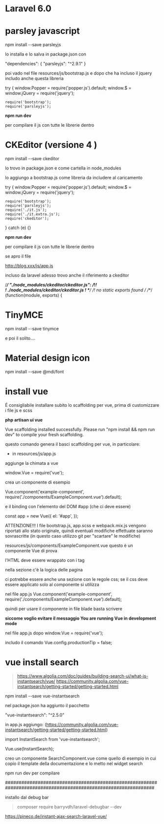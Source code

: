 # Laravel 6.0








# parsley javascript

npm install --save parsleyjs


lo installa e lo salva in package.json con 

 "dependencies": {
        "parsleyjs": "^2.9.1"
    }

poi vado nel file resources/js/bootstrap.js e dopo che ha incluso il jquery includo anche questa libreria



try {
    window.Popper = require('popper.js').default;
    window.$ = window.jQuery = require('jquery');

    require('bootstrap');
    require('parsleyjs');


__npm run dev__

per compilare il js con tutte le librerie dentro




# CKEditor (versione 4 ) 

npm install --save ckeditor

lo trovo in package.json e come cartella in node_modules

lo aggiungo a bootstrap.js come libreria da includere al caricamento

try {
    window.Popper = require('popper.js').default;
    window.$ = window.jQuery = require('jquery');

    require('bootstrap');
    require('parsleyjs');
    require('./it.js');
    require('./it.extra.js');
    require('ckeditor');
    
    
} catch (e) {}


__npm run dev__

per compilare il js con tutte le librerie dentro


se apro il file 

http://blog.xxx/js/app.js


incluso da laravel adesso trovo anche il riferimento a ckeditor


/***/ "./node_modules/ckeditor/ckeditor.js":
/*!*******************************************!*\
  !*** ./node_modules/ckeditor/ckeditor.js ***!
  \*******************************************/
/*! no static exports found */
/***/ (function(module, exports) {




# TinyMCE


npm install --save tinymce


e poi il solito....



# Material design icon

npm install --save @mdi/font




# install vue

É consigliabile installare subito lo scaffolding per vue, prima di customizzare i file js e scss

__php artisan ui vue__

Vue scaffolding installed successfully.
Please run "npm install && npm run dev" to compile your fresh scaffolding.

questo comando genera il basci scaffolding per vue, in particolare:

- in resources/js/app.js 

aggiunge la chimata a vue 

window.Vue = require('vue');


crea un componente di esempio

Vue.component('example-component', require('./components/ExampleComponent.vue').default);


e il binding con l'elemento del DOM #app (che ci deve essere)

const app = new Vue({
    el: '#app',
});



ATTENZIONE!!! I file bootstrap.js, app.scss e webpack.mix.js vengono riportati allo stato originale, quindi eventuali modifiche effettuate saranno sovrascritte (in questo caso utilizzo git per "scartare" le modifiche)



resources/js/components/ExampleComponent.vue questo è un componente Vue di prova

l'HTML deve essere wrappato con i tag <template></template>

nella sezione <script> </script> c'è la logica delle pagina

ci potrebbe essere anche una sezione <style> </style> con le regole css; se il css deve essere applicato solo al componente si utilizza <style scoped></style>


nel file app.js 
Vue.component('example-component', require('./components/ExampleComponent.vue').default);

quindi per usare il componente in file blade basta scrivere <example-component></example-component>

**siccome voglio evitare il messaggio You are running Vue in development mode**

nel file app.js dopo
window.Vue = require('vue');

includo il comando
Vue.config.productionTip = false;



# vue install search

> https://www.algolia.com/doc/guides/building-search-ui/what-is-instantsearch/vue/
> https://community.algolia.com/vue-instantsearch/getting-started/getting-started.html



npm install --save vue-instantsearch

nel package.json ha aggiunto il pacchetto

"vue-instantsearch": "^2.5.0"


in app.js aggiungo: (https://community.algolia.com/vue-instantsearch/getting-started/getting-started.html)


import InstantSearch from 'vue-instantsearch';

Vue.use(InstantSearch);


creo un componente SearchComponent.vue come quello di esempio in cui copio il template della documentazione e lo metto nel widget search



npm run dev per compilare

###############################################################################################################



installo dal debug bar 
> composer require barryvdh/laravel-debugbar --dev

https://pineco.de/instant-ajax-search-laravel-vue/
